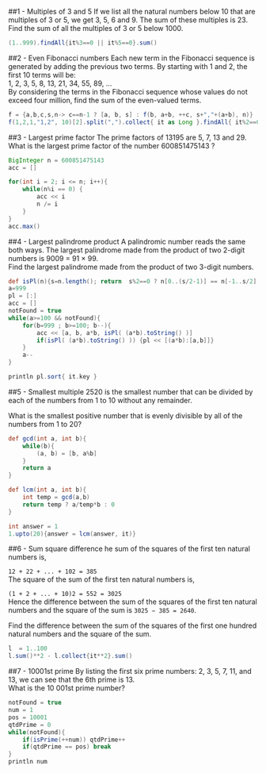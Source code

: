 ##1 - Multiples of 3 and 5
If we list all the natural numbers below 10 that are multiples of 3 or 5, we get 3, 5, 6 and 9. The sum of these multiples is 23. Find the sum of all the multiples of 3 or 5 below 1000.

```groovy
(1..999).findAll{it%3==0 || it%5==0}.sum()
```
##2 - Even Fibonacci numbers
Each new term in the Fibonacci sequence is generated by adding the previous two terms. By starting with 1 and 2, the first 10 terms will be:</br>
1, 2, 3, 5, 8, 13, 21, 34, 55, 89, ...</br>
By considering the terms in the Fibonacci sequence whose values do not exceed four million, find the sum of the even-valued terms.
```groovy
f = {a,b,c,s,n-> c==n-1 ? [a, b, s] : f(b, a+b, ++c, s+","+(a+b), n)}
f(1,2,1,"1,2", 10)[2].split(",").collect{ it as Long }.findAll{ it%2==0 }.sum()
```
##3 - Largest prime factor
The prime factors of 13195 are 5, 7, 13 and 29.<br/>
What is the largest prime factor of the number 600851475143 ?
```groovy
BigInteger n = 600851475143
acc = []

for(int i = 2; i <= n; i++){
    while(n%i == 0) {
        acc << i
        n /= i
    }
}
acc.max()
```

##4 - Largest palindrome product
A palindromic number reads the same both ways. The largest palindrome made from the product of two 2-digit numbers is 9009 = 91 × 99.<br/>
Find the largest palindrome made from the product of two 3-digit numbers.
```groovy
def isPl(n){s=n.length(); return  s%2==0 ? n[0..(s/2-1)] == n[-1..s/2] : n[0..(s/2-1)] == n[-1..s/2+1]   }
a=999
pl = [:]
acc = []
notFound = true
while(a>=100 && notFound){
    for(b=999 ; b>=100; b--){
        acc << [a, b, a*b, isPl( (a*b).toString() )]
        if(isPl( (a*b).toString() )) {pl << [(a*b):[a,b]]}
    }
    a--
}

println pl.sort{ it.key }
```

##5 - Smallest multiple
2520 is the smallest number that can be divided by each of the numbers from 1 to 10 without any remainder.<br/>

What is the smallest positive number that is evenly divisible by all of the numbers from 1 to 20?
```groovy
def gcd(int a, int b){
    while(b){
        (a, b) = [b, a%b]
    }
    return a
}

def lcm(int a, int b){
    int temp = gcd(a,b)
    return temp ? a/temp*b : 0
}

int answer = 1
1.upto(20){answer = lcm(answer, it)}
```
##6 - Sum square difference
he sum of the squares of the first ten natural numbers is,<br/>

```12 + 22 + ... + 102 = 385```<br/>
The square of the sum of the first ten natural numbers is,<br/>

```(1 + 2 + ... + 10)2 = 552 = 3025```<br/>
Hence the difference between the sum of the squares of the first ten natural numbers and the square of the sum is ```3025 − 385 = 2640```.<br/>

Find the difference between the sum of the squares of the first one hundred natural numbers and the square of the sum.
```groovy
l  = 1..100
l.sum()**2 - l.collect{it**2}.sum()
```

##7 - 10001st prime
By listing the first six prime numbers: 2, 3, 5, 7, 11, and 13, we can see that the 6th prime is 13.<br/>
What is the 10 001st prime number?
```groovy
notFound = true
num = 1
pos = 10001
qtdPrime = 0
while(notFound){
    if(isPrime(++num)) qtdPrime++
    if(qtdPrime == pos) break
}
println num
```
